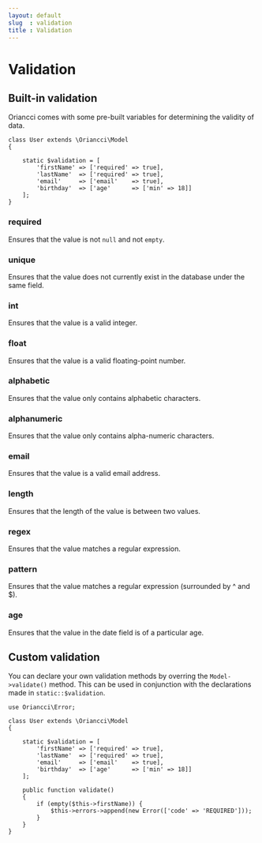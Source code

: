 ```yaml
---
layout: default
slug  : validation
title : Validation
---
```


# Validation

## Built-in validation

Oriancci comes with some pre-built variables for determining the validity of data.

    class User extends \Oriancci\Model
    {

        static $validation = [
            'firstName' => ['required' => true],
            'lastName'  => ['required' => true],
            'email'     => ['email'    => true],
            'birthday'  => ['age'      => ['min' => 18]]
        ];
    }

### required

Ensures that the value is not `null` and not `empty`.

### unique

Ensures that the value does not currently exist in the database under the same field.

### int

Ensures that the value is a valid integer.

### float

Ensures that the value is a valid floating-point number.

### alphabetic

Ensures that the value only contains alphabetic characters.

### alphanumeric

Ensures that the value only contains alpha-numeric characters.

### email

Ensures that the value is a valid email address.

### length

Ensures that the length of the value is between two values.

### regex

Ensures that the value matches a regular expression.

### pattern

Ensures that the value matches a regular expression (surrounded by ^ and $).

### age

Ensures that the value in the date field is of a particular age.

## Custom validation

You can declare your own validation methods by overring the `Model->validate()` method. This can be used in conjunction with the declarations made in `static::$validation`.

    use Oriancci\Error;
    
    class User extends \Oriancci\Model
    {

        static $validation = [
            'firstName' => ['required' => true],
            'lastName'  => ['required' => true],
            'email'     => ['email'    => true],
            'birthday'  => ['age'      => ['min' => 18]]
        ];

        public function validate()
        {
            if (empty($this->firstName)) {
                $this->errors->append(new Error(['code' => 'REQUIRED']));
            }
        }
    }
